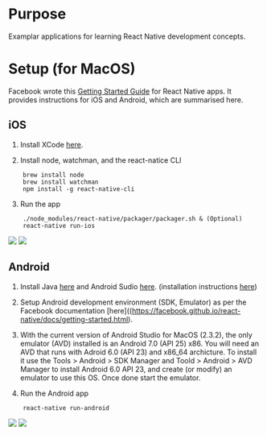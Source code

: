 # Purpose

Examplar applications for learning React Native development concepts.

# Setup (for MacOS)

Facebook wrote this [Getting Started Guide](https://facebook.github.io/react-native/docs/getting-started.html) for React Native apps. It provides instructions for iOS and Android, which are summarised here.

## iOS

1. Install XCode [here](https://itunes.apple.com/us/app/xcode/id497799835?mt=12).

2. Install node, watchman, and the react-natice CLI
```
	brew install node
	brew install watchman
	npm install -g react-native-cli
```

3. Run the app
```
	./node_modules/react-native/packager/packager.sh & (Optional) 
	react-native run-ios
```
![](https://github.com/jeandamore/Finanz/blob/master/pics/ios_home.png)
![](https://github.com/jeandamore/Finanz/blob/master/pics/ios_dog.png)

## Android

1. Install Java [here](http://www.oracle.com/technetwork/java/javase/downloads/jdk8-downloads-2133151.html) and Android Sudio [here](https://developer.android.com/studio/index.html). (installation instructions [here](https://developer.android.com/studio/install.html))

2. Setup Android development environment (SDK, Emulator) as per the Facebook documentation [here]((https://facebook.github.io/react-native/docs/getting-started.html).

3. With the current version of Android Studio for MacOS (2.3.2), the only emulator (AVD) installed is an Android 7.0 (API 25) x86. You will need an AVD that runs with Adroid 6.0 (API 23) and x86_64 archicture. To install it use the Tools > Android > SDK Manager and Toold > Android > AVD Manager to install Android 6.0 API 23, and create (or modify) an emulator to use this OS. Once done start the emulator. 

4. Run the Android app
```
	react-native run-android
```

![](https://github.com/jeandamore/Finanz/blob/master/pics/and_home.png)
![](https://github.com/jeandamore/Finanz/blob/master/pics/and_cat.png)
